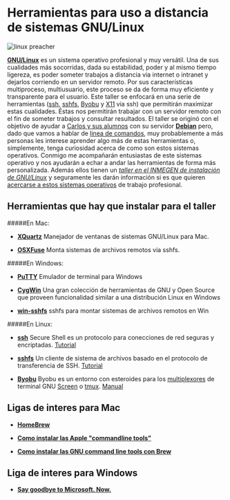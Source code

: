 # Herramientas para uso a distancia de sistemas GNU/Linux

![linux preacher](https://raw.github.com/hachepunto/GNU_Linux_connecting_tools/master/linux_preacher.jpg)

**[GNU/Linux](https://www.gnu.org/gnu/linux-and-gnu.html)** es un sistema operativo profesional y muy versátil.  Una de sus cualidades más socorridas, dada su estabilidad, poder y al mismo tiempo ligereza, es poder someter trabajos a distancia via internet o intranet y dejarlos corriendo en un servidor remoto. Por sus características multiproceso, multiusuario, este proceso se da de forma muy eficiente y transparente para el usuario. Este taller se enfocará en una serie de herramientas ([ssh](http://www.openssh.com/), [sshfs](http://fuse.sourceforge.net/sshfs.html), [Byobu](http://byobu.co/) y [X11](http://www.x.org/wiki/) via ssh) que permitirán maximizar estas cualidades. Éstas nos permitirán trabajar con un servidor remoto con el fin de someter trabajos y consultar resultados. El taller se originó con el objetivo de ayudar a [Carlos y sus alumnos](http://www.fciencias.unam.mx/investigacion/grupos/biologia/ecologia/ambientesl) con su servidor **[Debian](https://www.debian.org/)** pero, dado que vamos a hablar de [linea de comandos](http://es.wikipedia.org/wiki/L%C3%ADnea_de_comandos), muy probablemente a más personas les interese aprender algo más de estas herramientas o, simplemente, tenga curiosidad acerca de como son estos sistemas operativos. Conmigo me acompañarán entusiastas de este sistemas operativo y nos ayudarán a echar a andar las herramientas de forma más personalizada. Además ellos tienen un *[taller en el INMEGEN de instalación de GNU/Linux](http://lc3-inmegen.github.io/2015/02/27/installfest_permanente.html)* y seguramente les darán información si es que quieren [acercarse a estos sistemas operativos](http://www.getgnulinux.org/es/) de trabajo profesional.

## Herramientas que hay que instalar para el taller
#####En Mac:

+ **[XQuartz](http://xquartz.macosforge.org/landing/)** Manejador de ventanas de sistemas GNU/Linux para Mac.

+ **[OSXFuse](https://osxfuse.github.io/)** Monta sistemas de archivos remotos via sshfs.

#####En Windows:

+ **[PuTTY](http://www.chiark.greenend.org.uk/~sgtatham/putty/)** Emulador de terminal para Windows

+ **[CygWin](https://cygwin.com/index.html)** Una gran colección de herramientas de GNU y Open Source que proveen funcionalidad similar a una distribución Linux en Windows

+ **[win-sshfs](https://code.google.com/p/win-sshfs/)** sshfs para montar sistemas de archivos remotos en Win


#####En Linux:

+ **[ssh](http://www.openssh.com/)** Secure Shell es un protocolo para conecciones de red seguras y encriptadas. [Tutorial](http://blog.desdelinux.net/como-crear-un-tunel-ssh-entre-un-servidor-linux-y-un-cliente-windows/)

+ **[sshfs](http://fuse.sourceforge.net/sshfs.html)** Un cliente de sistema de archivos basado en el protocolo de transferencia de SSH. [Tutorial](https://www.digitalocean.com/community/tutorials/how-to-use-sshfs-to-mount-remote-file-systems-over-ssh)

+ **[Byobu](https://www.digitalocean.com/community/tutorials/how-to-use-sshfs-to-mount-remote-file-systems-over-ssh)** Byobu es un entorno con esteroides para los [multiplexores](http://en.wikipedia.org/wiki/Terminal_multiplexer) de terminal GNU [Screen](https://www.gnu.org/software/screen/) o [tmux](http://tmux.sourceforge.net/). [Manual](http://manpages.ubuntu.com/manpages/oneiric/en/man1/byobu.1.html)


## Ligas de interes para Mac

+ **[HomeBrew](http://brew.sh/)**

+ **[Como instalar las Apple "commandline tools"](http://railsapps.github.io/xcode-command-line-tools.html)**

+ **[Como instalar las GNU command line tools con Brew](https://www.topbug.net/blog/2013/04/14/install-and-use-gnu-command-line-tools-in-mac-os-x/)**

## Liga de interes para Windows

+ **[Say goodbye to Microsoft. Now.](http://goodbye-microsoft.com/)**

